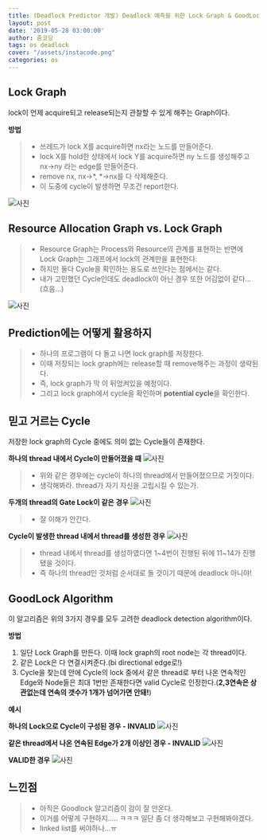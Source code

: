 ```yaml
---
title: (Deadlock Predictor 개발) Deadlock 예측을 위한 Lock Graph & GoodLock Algorithm 정리
layout: post
date: '2019-05-28 03:00:00'
author: 줌코딩
tags: os deadlock
cover: "/assets/instacode.png"
categories: os
---
```


## Lock Graph
lock이 언제 acquire되고 release되는지 관찰할 수 있게 해주는 Graph이다.

**방법**
>* 쓰레드가 lock X를 acquire하면 nx라는 노드를 만들어준다.
>* lock X를 hold한 상태에서 lock Y를 acquire하면 ny 노드를 생성해주고 nx->ny 라는 edge를 만들어준다.
>* remove nx, nx->*, *->nx를 다 삭제해준다.
>* 이 도중에 cycle이 발생하면 무조건 report한다.

![사진](https://raw.githubusercontent.com/zoomKoding/zoomKoding.github.io/source/assets/_posts/deadlock-4.png)

## Resource Allocation Graph vs. Lock Graph
>* Resource Graph는 Process와 Resource의 관계를 표현하는 반면에 Lock Graph는 그래프에서 lock의 관계만을 표현한다.
>* 하지만 둘다 Cycle을 확인하는 용도로 쓰인다는 점에서는 같다.
>* 내가 고민했던 Cycle인데도 deadlock이 아닌 경우 또한 어김없이 같다...(흐음...)

![사진](https://raw.githubusercontent.com/zoomKoding/zoomKoding.github.io/source/assets/_posts/deadlock-3.png)

## Prediction에는 어떻게 활용하지
>* 하나의 프로그램이 다 돌고 나면 lock graph를 저장한다.
>* 이때 저장되는 lock graph에는 release할 때 remove해주는 과정이 생략된다.
>* 즉, lock graph가 막 이 뒤엉켜있을 예정이다.
>* 그리고 lock graph에서 cycle을 확인하며 **potential cycle**을 확인한다.

## 믿고 거르는 Cycle
저장한 lock graph의 Cycle 중에도 의미 없는 Cycle들이 존재한다.

**하나의 thread 내에서 Cycle이 만들어졌을 때**
![사진](https://raw.githubusercontent.com/zoomKoding/zoomKoding.github.io/source/assets/_posts/deadlock-5.png)

>* 위와 같은 경우에는 cycle이 하나의 thread에서 만들어졌으므로 거짓이다.
>* 생각해봐라. thread가 자기 자신을 고립시킬 수 있는가.

**두개의 thread의 Gate Lock이 같은 경우**
![사진](https://raw.githubusercontent.com/zoomKoding/zoomKoding.github.io/source/assets/_posts/deadlock-6.png)

>* 잘 이해가 안간다.

**Cycle이 발생한 thread 내에서 thread를 생성한 경우**
![사진](https://raw.githubusercontent.com/zoomKoding/zoomKoding.github.io/source/assets/_posts/deadlock-7.png)

>* thread 내에서 thread를 생성하였다면 1~4번이 진행된 뒤에 11~14가 진행됐을 것이다.
>* 즉 하나의 thread인 것처럼 순서대로 돌 것이기 때문에 deadlock 아니야!

## GoodLock Algorithm

이 알고리즘은 위의 3가지 경우를 모두 고려한 deadlock detection algorithm이다.

**방법**

1. 일단 Lock Graph를 만든다. 이때 lock graph의 root node는 각 thread이다.
2. 같은 Lock은 다 연결시켜준다.(bi directional edge로!)
3. Cycle을 찾는데 안에 Cycle의 lock 중에서 같은 thread로 부터 나온 연속적인 Edge와 Node들은 최대 1번만 존재한다면 valid Cycle로 인정한다.(**2,3연속은 상관없는데 연속의 갯수가 1개가 넘어가면 안돼!**)  

**예시**

**하나의 Lock으로 Cycle이 구성된 경우 - INVALID**
![사진](https://raw.githubusercontent.com/zoomKoding/zoomKoding.github.io/source/assets/_posts/deadlock-8.png)

**같은 thread에서 나온 연속된 Edge가 2개 이상인 경우 - INVALID**
![사진](https://raw.githubusercontent.com/zoomKoding/zoomKoding.github.io/source/assets/_posts/deadlock-9.png)

**VALID한 경우**
![사진](https://raw.githubusercontent.com/zoomKoding/zoomKoding.github.io/source/assets/_posts/deadlock-10.png)

## 느낀점
>* 아직은 Goodlock 알고리즘이 감이 잘 안온다.
>* 이거를 어떻게 구현하지..... ㅋㅋㅋ 일단 좀 더 생각해보고 구현해봐야겠다.
>* linked list를 써야하나...ㅠ

